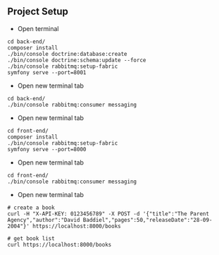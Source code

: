 ## Project Setup

- Open terminal

```
cd back-end/
composer install
./bin/console doctrine:database:create
./bin/console doctrine:schema:update --force
./bin/console rabbitmq:setup-fabric
symfony serve --port=8001
```

- Open new terminal tab

```
cd back-end/
./bin/console rabbitmq:consumer messaging
```

- Open new terminal tab

```
cd front-end/
composer install
./bin/console rabbitmq:setup-fabric
symfony serve --port=8000
```

- Open new terminal tab

```
cd front-end/
./bin/console rabbitmq:consumer messaging
```

- Open new terminal tab

```
# create a book
curl -H "X-API-KEY: 0123456789" -X POST -d '{"title":"The Parent Agency","author":"David Baddiel","pages":50,"releaseDate":"28-09-2004"}' https://localhost:8000/books

# get book list
curl https://localhost:8000/books
```

